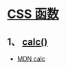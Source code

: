 # [CSS 函数](https://www.runoob.com/cssref/css-functions.html)
## 1、 [calc()](https://www.runoob.com/cssref/func-calc.html)
* [MDN calc](https://developer.mozilla.org/zh-CN/docs/Web/CSS/calc)


